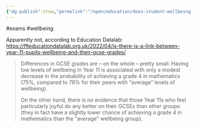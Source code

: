 ```yaml
---
{"dg-publish":true,"permalink":"/open/education/does-student-wellbeing-affect-exam-performance/","dgHomeLink":true,"dgPassFrontmatter":false}
---
```



#exams #wellbeing

Apparently not, according to Education Datalab: https://ffteducationdatalab.org.uk/2022/04/is-there-is-a-link-between-year-11-pupils-wellbeing-and-their-gcse-grades/

>Differences in GCSE grades are – on the whole – pretty small. Having low levels of wellbeing in Year 11 is associated with only a modest decrease in the probability of achieving a grade 4 in mathematics (75%, compared to 78% for their peers with “average” levels of wellbeing).
>
>On the other hand, there is no evidence that those Year 11s who feel particularly joyful do any better on their GCSEs than other groups (they in fact have a slightly lower chance of achieving a grade 4 in mathematics than the “average” wellbeing group).